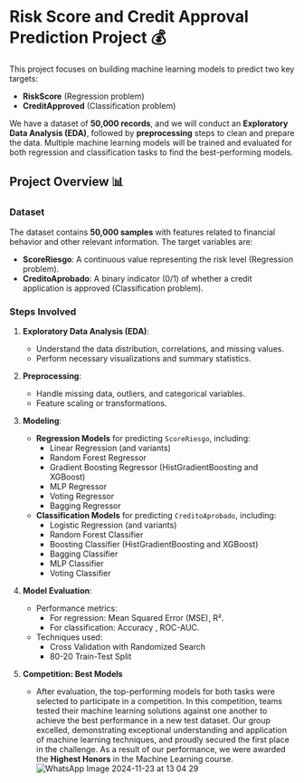 # Risk Score and Credit Approval Prediction Project 💰

This project focuses on building machine learning models to predict two key targets:
- **RiskScore** (Regression problem)
- **CreditApproved** (Classification problem)

We have a dataset of **50,000 records**, and we will conduct an **Exploratory Data Analysis (EDA)**, followed by **preprocessing** steps to clean and prepare the data. Multiple machine learning models will be trained and evaluated for both regression and classification tasks to find the best-performing models.

## Project Overview 📊

### Dataset
The dataset contains **50,000 samples** with features related to financial behavior and other relevant information. The target variables are:
- **ScoreRiesgo**: A continuous value representing the risk level (Regression problem).
- **CreditoAprobado**: A binary indicator (0/1) of whether a credit application is approved (Classification problem).

### Steps Involved
1. **Exploratory Data Analysis (EDA)**:
   - Understand the data distribution, correlations, and missing values.
   - Perform necessary visualizations and summary statistics.
2. **Preprocessing**:
   - Handle missing data, outliers, and categorical variables.
   - Feature scaling or transformations.
3. **Modeling**:
   - **Regression Models** for predicting `ScoreRiesgo`, including:
     - Linear Regression (and variants)
     - Random Forest Regressor
     - Gradient Boosting Regressor (HistGradientBoosting and XGBoost)
     - MLP Regressor
     - Voting Regressor
     - Bagging Regressor
   - **Classification Models** for predicting `CreditoAprobado`, including:
     - Logistic Regression (and variants)
     - Random Forest Classifier
     - Boosting Classifier (HistGradientBoosting and XGBoost)
     - Bagging Classifier
     - MLP Classifier
     - Voting Classifier
4. **Model Evaluation**:
   - Performance metrics:
     - For regression: Mean Squared Error (MSE), R².
     - For classification: Accuracy , ROC-AUC.
   - Techniques used:
     - Cross Validation with Randomized Search
     - 80-20 Train-Test Split 

5. **Competition: Best Models**
   - After evaluation, the top-performing models for both tasks were selected to participate in a competition. In this competition, teams tested their machine learning solutions against one another to achieve the best performance in a new test dataset. Our group excelled, demonstrating exceptional understanding and application of machine learning techniques, and proudly secured the first place in the challenge. As a result of our performance, we were awarded the **Highest Honors** in the Machine Learning course.
![WhatsApp Image 2024-11-23 at 13 04 29](https://github.com/user-attachments/assets/98a7be05-5c9b-4711-907b-41545d19a72b)


